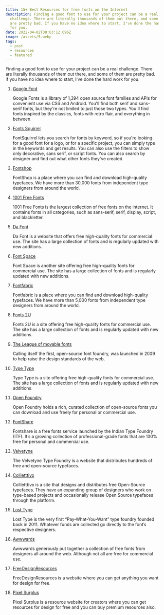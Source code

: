 ```yaml
---
title: 15+ Best Resources for free fonts on the Internet
description: Finding a good font to use for your project can be a real
  challenge. There are literally thousands of them out there, and some of them
  are pretty bad. If you have no idea where to start, I've done the hard work
  for you.
date: 2022-04-02T08:03:12.096Z
image: /assets/5.webp
tags:
  - post
  - resources
  - featured
---
```

Finding a good font to use for your project can be a real challenge. There are literally thousands of them out there, and some of them are pretty bad. If you have no idea where to start, I've done the hard work for you.

1. [Google Font](https://fonts.google.com)

   Google Fonts is a library of 1,394 open source font families and APIs for convenient use via CSS and Android. You'll find both serif and sans-serif fonts, but they're not limited to just those two types. You'll find fonts inspired by the classics, fonts with retro flair, and everything in between.
2. [Fonts Squirrel](https://www.fontsquirrel.com/)

   FontSquirrel lets you search for fonts by keyword, so if you're looking for a good font for a logo, or for a specific project, you can simply type in the keywords and get results. You can also use the filters to show only decorative, sans serif, or script fonts. You can also search by designer and find out what other fonts they've created.
3. [Fontshop](https://www.fontshop.com/)

   FontShop is a place where you can find and download high-quality typefaces. We have more than 30,000 fonts from independent type designers from around the world.
4. [1001 Free Fonts](https://www.1001freefonts.com/)

   1001 Free Fonts is the largest collection of free fonts on the internet. It contains fonts in all categories, such as sans-serif, serif, display, script, and blackletter.
5. [Da Font](https://www.dafont.com/)

   Da Font is a website that offers free high-quality fonts for commercial use. The site has a large collection of fonts and is regularly updated with new additions.
6. [Font Space](https://www.fontspace.com/)

   Font Space is another site offering free high-quality fonts for commercial use. The site has a large collection of fonts and is regularly updated with new additions.
7. [Fontfabric](https://www.fontfabric.com/free-fonts/)

   Fontfabric is a place where you can find and download high-quality typefaces. We have more than 5,000 fonts from independent type designers from around the world.
8. [Fonts 2U](https://fonts2u.com/)

   Fonts 2U is a site offering free high-quality fonts for commercial use. The site has a large collection of fonts and is regularly updated with new additions.
9. [The League of movable fonts](https://www.theleagueofmoveabletype.com/)

   Calling itself the first, open-source font foundry, was launched in 2009 to help raise the design standards of the web.
10. [Type Type](https://typetype.org/freefonts/)

    Type Type is a site offering free high-quality fonts for commercial use. The site has a large collection of fonts and is regularly updated with new additions.
11. [Open Foundry](https://open-foundry.com/)

    Open Foundry holds a rich, curated collection of open-source fonts you can download and use freely for personal or commercial use.
12. [FontShare](https://www.fontshare.com/)

    Fontshare is a free fonts service launched by the Indian Type Foundry (ITF). It’s a growing collection of professional-grade fonts that are 100% free for personal and commercial use.
13. [Velvetyne](https://velvetyne.fr/)

    The Velvetyne Type Foundry is a website that distributes hundreds of free and open-source typefaces.
14. [Collletttivo](http://collletttivo.it/)

    Collletttivo is a site that designs and distributes free Open-Source typefaces. They have an expanding group of designers who work on type-based projects and occasionally release Open Source typefaces through the platform.
15. [Lost Type](http://www.losttype.com/)

    Lost Type is the very first “Pay-What-You-Want” type foundry founded back in 2011. Whatever funds are collected go directly to the font’s respective designers.
16. [Awwwards](https://www.awwwards.com/awwwards/collections/free-fonts/)

    Awwwards generously put together a collection of free fonts from designers all around the web. Although not all are free for commercial use.
17. [FreeDesignResources](https://freedesignresources.net/category/free-fonts/)

    FreeDesignResources is a website where you can get anything you want for design for free.
18. [Pixel Surplus](https://pixelsurplus.com/collections/free-fonts)

    Pixel Surplus is a resource website for creators where you can get resources for design for free and you can buy premium resources also.